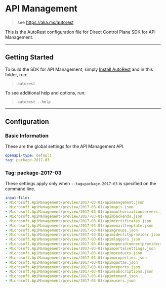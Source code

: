 # API Management
    
> see https://aka.ms/autorest

This is the AutoRest configuration file for Direct Control Plane SDK for API Management.



---
## Getting Started 
To build the SDK for API Management, simply [Install AutoRest](https://aka.ms/autorest/install) and in this folder, run:

> `autorest`

To see additional help and options, run:

> `autorest --help`
---

## Configuration



### Basic Information 
These are the global settings for the API Management API.

``` yaml
openapi-type: default
tag: package-2017-03
```


### Tag: package-2017-03

These settings apply only when `--tag=package-2017-03` is specified on the command line.

``` yaml $(tag) == 'package-2017-03'
input-file:
- Microsoft.ApiManagement/preview/2017-03-01/apimanagement.json
- Microsoft.ApiManagement/preview/2017-03-01/apimapis.json
- Microsoft.ApiManagement/preview/2017-03-01/apimauthorizationservers.json
- Microsoft.ApiManagement/preview/2017-03-01/apimbackends.json
- Microsoft.ApiManagement/preview/2017-03-01/apimcertificates.json
- Microsoft.ApiManagement/preview/2017-03-01/apimemailtemplate.json
- Microsoft.ApiManagement/preview/2017-03-01/apimgroups.json
- Microsoft.ApiManagement/preview/2017-03-01/apimidentityprovider.json
- Microsoft.ApiManagement/preview/2017-03-01/apimloggers.json
- Microsoft.ApiManagement/preview/2017-03-01/apimopenidconnectproviders.json
- Microsoft.ApiManagement/preview/2017-03-01/apimportalsettings.json
- Microsoft.ApiManagement/preview/2017-03-01/apimproducts.json
- Microsoft.ApiManagement/preview/2017-03-01/apimproperties.json
- Microsoft.ApiManagement/preview/2017-03-01/apimquotas.json
- Microsoft.ApiManagement/preview/2017-03-01/apimreports.json
- Microsoft.ApiManagement/preview/2017-03-01/apimsubscriptions.json
- Microsoft.ApiManagement/preview/2017-03-01/apimtenant.json
- Microsoft.ApiManagement/preview/2017-03-01/apimusers.json
```
